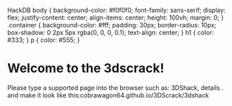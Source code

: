 HackDB body { background-color: #f0f0f0; font-family: sans-serif; display: flex; justify-content: center; align-items: center; height: 100vh; margin: 0; } .container { background-color: #fff; padding: 30px; border-radius: 10px; box-shadow: 0 2px 5px rgba(0, 0, 0, 0.1); text-align: center; } h1 { color: #333; } p { color: #555; }

Welcome to the 3dscrack!
======================

Please type a supported page into the browser such as: 3DShack, details . and make it look like this:cobrawagon64.github.io/3DScrack/3dshack
